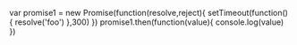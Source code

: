 var promise1 = new Promise(function(resolve,reject){
	setTimeout(function(){
	resolve('foo')
	},300)
})
promise1.then(function(value){
	console.log(value)
})